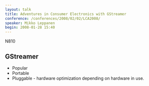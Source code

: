```yaml
---
layout: talk
title: Adventures in Consumer Electronics with GStreamer
conference: /conferences/2008/02/02/LCA2008/
speaker: Mikko Leppanen
begin: 2008-01-28 15:40
---
```

N810

## GStreamer

* Popular
* Portable
* Pluggable - hardware optimization depending on hardware in use.
